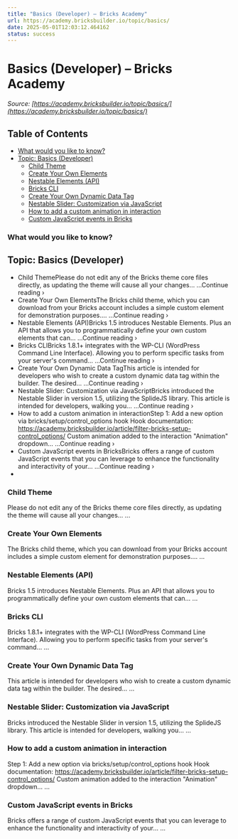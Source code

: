 ```yaml
---
title: "Basics (Developer) – Bricks Academy"
url: https://academy.bricksbuilder.io/topic/basics/
date: 2025-05-01T12:03:12.464162
status: success
---
```


# Basics (Developer) – Bricks Academy

*Source: [https://academy.bricksbuilder.io/topic/basics/](https://academy.bricksbuilder.io/topic/basics/)*

## Table of Contents

  - [What  would you like to know?](#what--would-you-like-to-know)
- [Topic: Basics (Developer)](#topic-basics-developer)
  - [Child Theme](#child-theme)
  - [Create Your Own Elements](#create-your-own-elements)
  - [Nestable Elements (API)](#nestable-elements-api)
  - [Bricks CLI](#bricks-cli)
  - [Create Your Own Dynamic Data Tag](#create-your-own-dynamic-data-tag)
  - [Nestable Slider: Customization via JavaScript](#nestable-slider-customization-via-javascript)
  - [How to add a custom animation in interaction](#how-to-add-a-custom-animation-in-interaction)
  - [Custom JavaScript events in Bricks](#custom-javascript-events-in-bricks)

### What  would you like to know?

## Topic: Basics (Developer)

- Child ThemePlease do not edit any of the Bricks theme core files directly, as updating the theme will cause all your changes… ...Continue reading ›
- Create Your Own ElementsThe Bricks child theme, which you can download from your Bricks account includes a simple custom element for demonstration purposes.… ...Continue reading ›
- Nestable Elements (API)Bricks 1.5 introduces Nestable Elements. Plus an API that allows you to programmatically define your own custom elements that can… ...Continue reading ›
- Bricks CLIBricks 1.8.1+ integrates with the WP-CLI (WordPress Command Line Interface). Allowing you to perform specific tasks from your server's command… ...Continue reading ›
- Create Your Own Dynamic Data TagThis article is intended for developers who wish to create a custom dynamic data tag within the builder. The desired… ...Continue reading ›
- Nestable Slider: Customization via JavaScriptBricks introduced the Nestable Slider in version 1.5, utilizing the SplideJS library. This article is intended for developers, walking you… ...Continue reading ›
- How to add a custom animation in interactionStep 1: Add a new option via bricks/setup/control_options hook Hook documentation: https://academy.bricksbuilder.io/article/filter-bricks-setup-control_options/ Custom animation added to the interaction "Animation" dropdown… ...Continue reading ›
- Custom JavaScript events in BricksBricks offers a range of custom JavaScript events that you can leverage to enhance the functionality and interactivity of your… ...Continue reading ›
-

### Child Theme

Please do not edit any of the Bricks theme core files directly, as updating the theme will cause all your changes… ...

### Create Your Own Elements

The Bricks child theme, which you can download from your Bricks account includes a simple custom element for demonstration purposes.… ...

### Nestable Elements (API)

Bricks 1.5 introduces Nestable Elements. Plus an API that allows you to programmatically define your own custom elements that can… ...

### Bricks CLI

Bricks 1.8.1+ integrates with the WP-CLI (WordPress Command Line Interface). Allowing you to perform specific tasks from your server's command… ...

### Create Your Own Dynamic Data Tag

This article is intended for developers who wish to create a custom dynamic data tag within the builder. The desired… ...

### Nestable Slider: Customization via JavaScript

Bricks introduced the Nestable Slider in version 1.5, utilizing the SplideJS library. This article is intended for developers, walking you… ...

### How to add a custom animation in interaction

Step 1: Add a new option via bricks/setup/control_options hook Hook documentation: https://academy.bricksbuilder.io/article/filter-bricks-setup-control_options/ Custom animation added to the interaction "Animation" dropdown… ...

### Custom JavaScript events in Bricks

Bricks offers a range of custom JavaScript events that you can leverage to enhance the functionality and interactivity of your… ...

